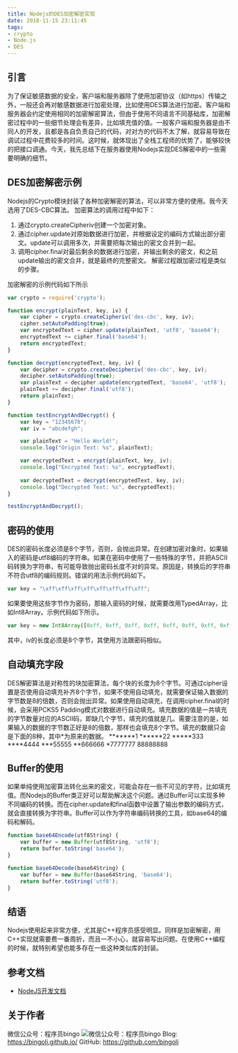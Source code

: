 ```yaml
---
title: Nodejs的DES加密解密实现
date: 2018-11-15 23:11:45
tags:
- crypto
- Node.js
- DES
---
```


## 引言
为了保证敏感数据的安全，客户端和服务器除了使用加密协议（如https）传输之外，一般还会再对敏感数据进行加密处理，比如使用DES算法进行加密。客户端和服务器会约定使用相同的加密解密算法，但由于使用不同语言不同基础库，加密解密过程中的一些细节处理会有差异，比如填充值的值。一般客户端和服务器是由不同人的开发，且都是各自负责自己的代码，对对方的代码不太了解，就容易导致在调试过程中花费较多的时间。这时候，就体现出了全栈工程师的优势了，能够较快的把接口调通。今天，我先总结下在服务器使用Nodejs实现DES解密中的一些需要明确的细节。
## DES加密解密示例
Nodejs的Crypto模块封装了各种加密解密的算法，可以非常方便的使用。我今天选用了DES-CBC算法。
加密算法的调用过程中如下：
1. 通过crypto.createCipheriv创建一个加密对象。
2. 通过cipher.update对原始数据进行加密，并根据设定的编码方式输出部分密文。update可以调用多次，并需要把每次输出的密文合并到一起。
3. 调用cipher.final对最后剩余的数据进行加密，并输出剩余的密文，和之前update输出的密文合并，就是最终的完整密文。
解密过程跟加密过程是类似的步骤。

加密解密的示例代码如下所示
``` javascript
var crypto = require('crypto');

function encrypt(plainText, key, iv) {
    var cipher = crypto.createCipheriv('des-cbc', key, iv);
    cipher.setAutoPadding(true);
    var encryptedText = cipher.update(plainText, 'utf8', 'base64');
    encryptedText += cipher.final('base64');
    return encryptedText;
}

function decrypt(encryptedText, key, iv) {
    var decipher = crypto.createDecipheriv('des-cbc', key, iv);
    decipher.setAutoPadding(true);
    var plainText = decipher.update(encryptedText, 'base64', 'utf8');
    plainText += decipher.final('utf8');
    return plainText;
}

function testEncryptAndDecrypt() {
    var key = "12345678";
    var iv = "abcdefgh";

    var plainText = "Hello World!";
    console.log("Origin Text: %s", plainText);

    var encryptedText = encrypt(plainText, key, iv);
    console.log("Encrypted Text: %s", encryptedText);
    
    var decryptedText = decrypt(encryptedText, key, iv);
    console.log("Decrypted Text: %s", decryptedText);
}

testEncryptAndDecrypt();
```

## 密码的使用
DES的密码长度必须是8个字节，否则，会抛出异常。在创建加密对象时，如果输入的密码是utf8编码的字符串。如果在密码中使用了一些特殊的字节，并把ASCII码转换为字符串，有可能导致抛出密码长度不对的异常。原因是，转换后的字符串不符合utf8的编码规则。错误的用法示例代码如下。
``` javascript
var key = "\xff\xff\xff\xff\xff\xff\xff\xff";
```

如果要使用这些字节作为密码，那输入密码的时候，就需要改用TypedArray，比如Int8Array。示例代码如下所示。
``` javascript
var key = new Int8Array([0xff, 0xff, 0xff, 0xff, 0xff, 0xff, 0xff, 0xff]);
```

其中，iv的长度必须是8个字节，其使用方法跟密码相似。

## 自动填充字段
DES解密算法是对称性的块加密算法，每个块的长度为8个字节。可通过cipher设置是否使用自动填充补齐8个字节，如果不使用自动填充，就需要保证输入数据的字节数是8的倍数，否则会抛出异常。如果使用自动填充，在调用cipher.final的时候，会采用PCKS5 Padding模式对数据进行自动填充。填充数据的值是一共填充的字节数量对应的ASCII码，即缺几个字节，填充的值就是几。需要注意的是，如果输入的数据的字节数正好是8的倍数，那样也会填充8个字节。填充的数据只会是下面的8种，其中*为原来的数据。
*******1
******22
*****333
****4444
***55555
**666666
*7777777
88888888
## Buffer的使用
如果单纯使用加密算法转化出来的密文，可能会存在一些不可见的字符，比如填充值。而Nodejs的Buffer类正好可以帮助解决这个问题。通过Buffer可以实现多种不同编码的转换。而在cipher.update和final函数中设置了输出参数的编码方式，就会直接转换为字符串。Buffer可以作为字符串编码转换的工具，如base64的编码和解码。
``` javascript
function base64Encode(utf8String) {
    var buffer = new Buffer(utf8String, 'utf8');
    return buffer.toString('base64');
}

function base64Decode(base64String) {
    var buffer = new Buffer(base64String, 'base64');
    return buffer.toString('utf8');
}
```
## 结语
Nodejs使用起来非常方便，尤其是C++程序员感受明显。同样是加密解密，用C++实现就需要费一番周折，而且一不小心，就容易写出问题。在使用C++编程的时候，就特别希望也能多存在一些这种类似库的封装。

## 参考文档
- [NodeJS开发文档](https://nodejs.org/api/crypto.html)

## 关于作者
微信公众号：程序员bingo
![微信公众号：程序员bingo](https://bingoli.github.io/wechat.jpeg)
Blog: https://bingoli.github.io/
GitHub: https://github.com/bingoli